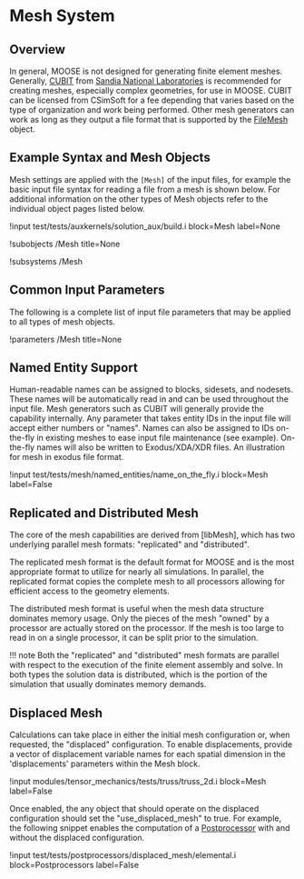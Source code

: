 # Mesh System

## Overview
In general, MOOSE is not designed for generating finite element meshes. Generally, [CUBIT](https://cubit.sandia.gov/)
from [Sandia National Laboratories](http://www.sandia.gov/) is recommended for creating meshes, especially complex geometries,
for use in MOOSE. CUBIT can be licensed from CSimSoft for a fee depending that varies based on the type of organization
and work being performed. Other mesh generators can work as long as they output a file format that is supported by
the [FileMesh](framework/FileMesh.md) object.

## Example Syntax and Mesh Objects
Mesh settings are applied with the `[Mesh]` of the input files, for example the basic input file syntax for reading
a file from a mesh is shown below. For additional information on the other types of Mesh objects refer to the
individual object pages listed below.

!input test/tests/auxkernels/solution_aux/build.i block=Mesh label=None

!subobjects /Mesh title=None

!subsystems /Mesh

## Common Input Parameters
The following is a complete list of input file parameters that may be applied to all types of mesh objects.

!parameters /Mesh title=None



## Named Entity Support

Human-readable names can be assigned to blocks, sidesets, and nodesets. These names will be automatically read in and
can be used throughout the input file. Mesh generators such as CUBIT will generally provide the capability internally.
Any parameter that takes entity IDs in the input file will accept either numbers or "names". Names can also be
assigned to IDs on-the-fly in existing meshes to ease input file maintenance (see example). On-the-fly names will
also be written to Exodus/XDA/XDR files. An illustration for mesh in exodus file format.

!input test/tests/mesh/named_entities/name_on_the_fly.i block=Mesh label=False

## Replicated and Distributed Mesh

The core of the mesh capabilities are derived from [libMesh], which has two underlying
parallel mesh formats: "replicated" and "distributed".

The replicated mesh format is the default format for MOOSE and is the most appropriate format to utilize for nearly
all simulations. In parallel, the replicated format copies the complete mesh to all processors allowing for efficient
access to the geometry elements.

The distributed mesh format is useful when the mesh data structure dominates memory usage. Only the pieces of the
mesh "owned" by a processor are actually stored on the processor. If the mesh is too large to read in on a single
processor, it can be split prior to the simulation.

!!! note
    Both the "replicated" and "distributed" mesh formats are parallel with respect to the execution of the finite
    element assembly and solve. In both types the solution data is distributed, which is the portion of the simulation
    that usually dominates memory demands.

## Displaced Mesh

Calculations can take place in either the initial mesh configuration or, when requested, the "displaced"
configuration. To enable displacements, provide a vector of displacement variable names for each spatial dimension in
the 'displacements' parameters within the Mesh block.

!input modules/tensor_mechanics/tests/truss/truss_2d.i block=Mesh label=False

Once enabled, the any object that should operate on the displaced configuration should set the "use_displaced_mesh" to
true. For example, the following snippet enables the computation of a [Postprocessor](/Postprocessors/index.md)
with and without the displaced configuration.

!input test/tests/postprocessors/displaced_mesh/elemental.i block=Postprocessors label=False
